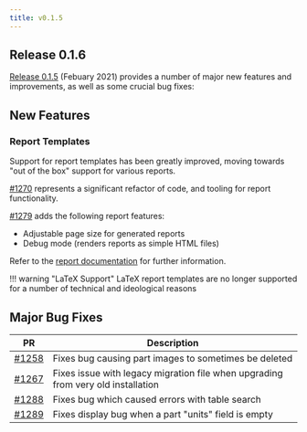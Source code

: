 ```yaml
---
title: v0.1.5
---
```


## Release 0.1.6

[Release 0.1.5](https://github.com/inventree/InvenTree/releases/tag/0.1.5) (Febuary 2021) provides a number of major new features and improvements, as well as some crucial bug fixes:

## New Features

### Report Templates

Support for report templates has been greatly improved, moving towards "out of the box" support for various reports.

[#1270](https://github.com/inventree/InvenTree/pull/1270) represents a significant refactor of code, and tooling for report functionality.

[#1279](https://github.com/inventree/InvenTree/pull/1279) adds the following report features:

- Adjustable page size for generated reports
- Debug mode (renders reports as simple HTML files)

Refer to the [report documentation](../../report/report) for further information.

!!! warning "LaTeX Support"
    LaTeX report templates are no longer supported for a number of technical and ideological reasons

## Major Bug Fixes
| PR | Description |
| --- | --- |
| [#1258](https://github.com/inventree/InvenTree/pull/1258) | Fixes bug causing part images to sometimes be deleted |
| [#1267](https://github.com/inventree/InvenTree/pull/1267) | Fixes issue with legacy migration file when upgrading from very old installation |
| [#1288](https://github.com/inventree/InvenTree/pull/1288) | Fixes bug which caused errors with table search |
| [#1289](https://github.com/inventree/InvenTree/pull/1289) | Fixes display bug when a part "units" field is empty |
